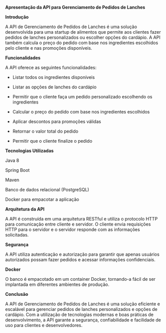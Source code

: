 **Apresentação da API para Gerenciamento de Pedidos de Lanches**


**Introdução**

A API de Gerenciamento de Pedidos de Lanches é uma solução desenvolvida para uma startup de alimentos que permite aos clientes fazer pedidos de lanches personalizados ou escolher opções do cardápio. A API também calcula o preço do pedido com base nos ingredientes escolhidos pelo cliente e nas promoções disponíveis.

**Funcionalidades**

A API oferece as seguintes funcionalidades:

- Listar todos os ingredientes disponíveis

- Listar as opções de lanches do cardápio

- Permitir que o cliente faça um pedido personalizado escolhendo os ingredientes

- Calcular o preço do pedido com base nos ingredientes escolhidos

- Aplicar descontos para promoções válidas

- Retornar o valor total do pedido

- Permitir que o cliente finalize o pedido

**Tecnologias Utilizadas**

Java 8

Spring Boot

Maven

Banco de dados relacional (PostgreSQL)

Docker para empacotar a aplicação

**Arquitetura da API**

A API é construída em uma arquitetura RESTful e utiliza o protocolo HTTP para comunicação entre cliente e servidor. O cliente envia requisições HTTP para o servidor e o servidor responde com as informações solicitadas.

**Segurança**

A API utiliza autenticação e autorização para garantir que apenas usuários autorizados possam fazer pedidos e acessar informações confidenciais.

**Docker**

O banco é empacotado em um container Docker, tornando-a fácil de ser implantada em diferentes ambientes de produção.

**Conclusão**

A API de Gerenciamento de Pedidos de Lanches é uma solução eficiente e escalável para gerenciar pedidos de lanches personalizados e opções de cardápio. Com a utilização de tecnologias modernas e boas práticas de desenvolvimento, a API garante a segurança, confiabilidade e facilidade de uso para clientes e desenvolvedores.
